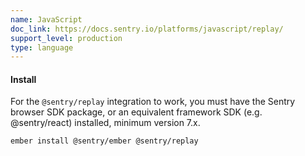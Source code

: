 ```yaml
---
name: JavaScript
doc_link: https://docs.sentry.io/platforms/javascript/replay/
support_level: production
type: language
---
```


#### Install

For the `@sentry/replay` integration to work, you must have the Sentry browser SDK package, or an equivalent framework SDK (e.g. @sentry/react) installed, minimum version 7.x.

```bash {tabTitle:ember-cli}
ember install @sentry/ember @sentry/replay
```
